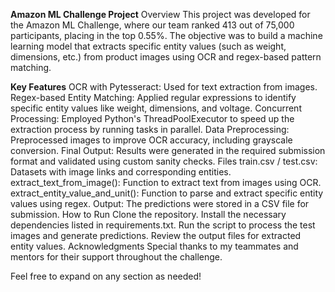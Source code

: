 **Amazon ML Challenge Project**
Overview
This project was developed for the Amazon ML Challenge, where our team ranked 413 out of 75,000 participants, placing in the top 0.55%. The objective was to build a machine learning model that extracts specific entity values (such as weight, dimensions, etc.) from product images using OCR and regex-based pattern matching.

**Key Features**
OCR with Pytesseract: Used for text extraction from images.
Regex-based Entity Matching: Applied regular expressions to identify specific entity values like weight, dimensions, and voltage.
Concurrent Processing: Employed Python's ThreadPoolExecutor to speed up the extraction process by running tasks in parallel.
Data Preprocessing: Preprocessed images to improve OCR accuracy, including grayscale conversion.
Final Output: Results were generated in the required submission format and validated using custom sanity checks.
Files
train.csv / test.csv: Datasets with image links and corresponding entities.
extract_text_from_image(): Function to extract text from images using OCR.
extract_entity_value_and_unit(): Function to parse and extract specific entity values using regex.
Output: The predictions were stored in a CSV file for submission.
How to Run
Clone the repository.
Install the necessary dependencies listed in requirements.txt.
Run the script to process the test images and generate predictions.
Review the output files for extracted entity values.
Acknowledgments
Special thanks to my teammates and mentors for their support throughout the challenge.

Feel free to expand on any section as needed!
